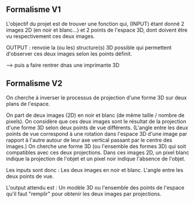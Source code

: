 
## Formalisme V1

L'objectif du projet est de trouver une fonction qui, 
(INPUT)  étant donné 2 images 2D (en noir et blanc...) 
 et 2 points de l'espace 3D, dont doivent être vu respectivement ces deux images.

 OUTPUT : renvoie la (ou les) structure(s) 3D possible qui permettent d'observer ces deux images selon les points définit.


 --> puis a faire rentrer dnas une imprimante 3D


## Formalisme V2
On cherche à inverser le processus de projection d'une forme 3D sur deux plans de l'espace.

On part de deux images (2D) en noir et blanc (de même taille / nombre de pixels).
On considère que ces deux images sont le résultat de la projection d'une forme 3D selon deux points de vue différents. (L'angle entre les deux points de vue correspond à une rotation dans l'espace 3D d'une image par rapport à l'autre autour de leur axe vertical passant par le centre des images.)
On cherche une forme 3D (ou l'ensemble des formes 3D) qui soit compatibles avec ces deux projections.
Dans ces images 2D, un pixel blanc indique la projection de l'objet et un pixel noir indique l'absence de l'objet.

Les inputs sont donc :
Les deux images en noir et blanc.
L'angle entre les deux points de vue.

L'output attendu est :
Un modèle 3D ou l'ensemble des points de l'espace qu'il faut "remplir" pour obtenir les deux images par projections.
